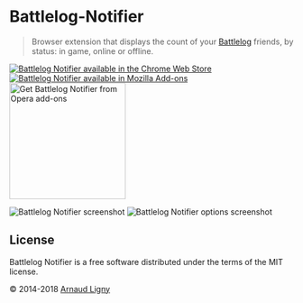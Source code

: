 # Battlelog-Notifier

> Browser extension that displays the count of your [Battlelog](http://battlelog.battlefield.com) friends, by status: in game, online or offline.

[![Battlelog Notifier available in the Chrome Web Store](https://developer.chrome.com/webstore/images/ChromeWebStore_BadgeWBorder_v2_206x58.png)](https://chrome.google.com/webstore/detail/battlelog-notifier/njkakciembpbejlkhknobdjkldkkieeg)  [![Battlelog Notifier available in Mozilla Add-ons](https://addons.cdn.mozilla.net/static/img/addons-buttons/AMO-button_1.png)](https://addons.mozilla.org/fr/firefox/addon/battlelog-notifier/)  [<img src="https://dev.opera.com/extensions/branding-guidelines/addons_206x58_en@2x.png" alt="Get Battlelog Notifier from Opera add-ons" width="206px"/>](https://addons.opera.com/fr/extensions/details/battlelog-notifier)

![Battlelog Notifier screenshot](https://raw.github.com/Narno/Battlelog-Notifier/master/doc/screenshot.png "Battlelog Notifier screenshot")
![Battlelog Notifier options screenshot](https://raw.github.com/Narno/Battlelog-Notifier/master/doc/screenshot_options.png "Battlelog Notifier options screenshot")

## License

Battlelog Notifier is a free software distributed under the terms of the MIT license.

© 2014-2018 [Arnaud Ligny](https://arnaudligny.fr)  

